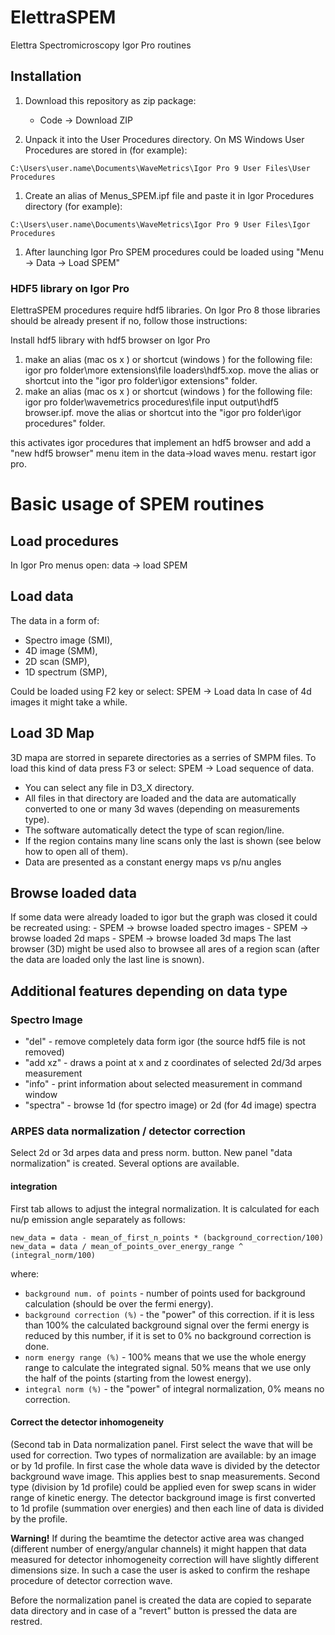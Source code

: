 # ElettraSPEM
Elettra Spectromicroscopy Igor Pro routines

## Installation

1. Download this repository as zip package:
    - Code -> Download ZIP

1. Unpack it into the User Procedures directory.
On MS Windows User Procedures are stored in (for example): 
```
C:\Users\user.name\Documents\WaveMetrics\Igor Pro 9 User Files\User Procedures
```
1. Create an alias of Menus_SPEM.ipf file and paste it in Igor Procedures directory (for example):
```
C:\Users\user.name\Documents\WaveMetrics\Igor Pro 9 User Files\Igor Procedures
```
1. After launching Igor Pro SPEM procedures could be loaded using "Menu -> Data -> Load SPEM"

### HDF5 library on Igor Pro
ElettraSPEM procedures require hdf5 libraries. On Igor Pro 8 those libraries should be already present if no, follow those instructions:

Install hdf5 library with hdf5 browser on Igor Pro

1. make an alias (mac os x ) or shortcut (windows ) for the following file: igor pro folder\more extensions\file loaders\hdf5.xop. move the alias or shortcut into the "igor pro folder\igor extensions" folder.
2. make an alias (mac os x ) or shortcut (windows ) for the following file: igor pro folder\wavemetrics procedures\file input output\hdf5 browser.ipf. move the alias or shortcut into the "igor pro folder\igor procedures" folder. 

this activates igor procedures that implement an hdf5 browser and add a "new hdf5 browser" menu item in the data->load waves menu.
restart igor pro.

# Basic usage of SPEM routines

## Load procedures
In Igor Pro menus open: data -> load SPEM

## Load data
The data in a form of:
- Spectro image (SMI),
- 4D image (SMM),
- 2D scan (SMP),
- 1D spectrum (SMP),

Could be loaded using F2 key or select: SPEM -> Load data
In case of 4d images it might take a while.

## Load 3D Map
3D mapa are storred in separete directories as a serries of SMPM files. 
To load this kind of data press F3 or select: SPEM -> Load sequence of data.

- You can select any file in D3_X directory.
- All files in that directory are loaded and the data are automatically converted to one or many 3d waves (depending on measurements type).
- The software automatically detect the type of scan region/line.
- If the region contains many line scans only the last is shown (see below how to open all of them).
- Data are presented as a constant energy maps vs p/nu angles

## Browse loaded data
If some data were already loaded to igor but the graph was closed it could be recreated using:
    - SPEM -> browse loaded spectro images
    - SPEM -> browse loaded 2d maps
    - SPEM -> browse loaded 3d maps
The last browser (3D) might be used also to browsee all ares of a region scan (after the data are loaded only the last line is snown). 

## Additional features depending on data type

### Spectro Image
- "del" - remove completely data form igor (the source hdf5 file is not removed)
- "add xz" - draws a point at x and z coordinates of selected 2d/3d arpes measurement
- "info" - print information about selected measurement in command window
- "spectra" - browse 1d (for spectro image) or 2d (for 4d image) spectra

### ARPES data normalization / detector correction
Select 2d or 3d arpes data and press norm. button. New panel "data normalization" is created. Several options are available.

#### integration
First tab allows to adjust the integral normalization. 
It is calculated for each nu/p emission angle separately as follows:

```
new_data = data - mean_of_first_n_points * (background_correction/100)
new_data = data / mean_of_points_over_energy_range ^ (integral_norm/100)
```

where:
- `background num. of points` - number of points used for background calculation (should be over the fermi energy).
- `background correction (%)` - the "power" of this correction. if it is less than 100% the calculated background signal over the fermi energy is reduced by this number, if it is set to 0% no background correction is done.
- `norm energy range (%)` - 100% means that we use the whole energy range to calculate the integrated signal. 50% means that we use only the half of the points (starting from the lowest energy). 
- `integral norm (%)` - the "power" of integral normalization, 0% means no correction.

#### Correct the detector inhomogeneity
(Second tab in Data normalization panel.
First select the wave that will be used for correction. Two types of normalization are available: by an image or by 1d profile.
In first case the whole data wave is divided by the detector background wave image. This applies best to snap measurements.
Second type (division by 1d profile) could be applied even for swep scans in wider range of kinetic energy. The detector background image is first converted to 1d profile (summation over energies) and then each line of data is divided by the profile.

**Warning!**
If during the beamtime the detector active area was changed (different number of energy/angular channels) it might happen that data measured for detector inhomogeneity correction will have slightly different dimensions size. In such a case the user is asked to confirm the reshape procedure of detector correction wave.

Before the normalization panel is created the data are copied to separate data directory and in case of a "revert" button is pressed the data are restred.
